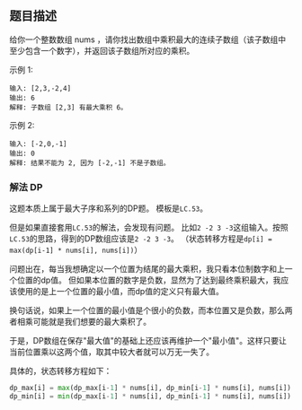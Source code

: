 ## 题目描述
给你一个整数数组 nums ，请你找出数组中乘积最大的连续子数组（该子数组中至少包含一个数字），并返回该子数组所对应的乘积。

示例 1:
```
输入: [2,3,-2,4]
输出: 6
解释: 子数组 [2,3] 有最大乘积 6。
```
示例 2:
```
输入: [-2,0,-1]
输出: 0
解释: 结果不能为 2, 因为 [-2,-1] 不是子数组。
```

### 解法 DP
这题本质上属于最大子序和系列的DP题。
模板是`LC.53`。

但是如果直接套用`LC.53`的解法，会发现有问题。
比如`2 -2 3 -3`这组输入。按照`LC.53`的思路，得到的DP数组应该是`2 -2 3 -3`。
（状态转移方程是`dp[i] = max(dp[i-1] * nums[i], nums[i])`）

问题出在，每当我想确定以一个位置为结尾的最大乘积，我只看本位制数字和上一个位置的dp值。
但如果本位置的数字是负数，显然为了达到最终乘积最大，我应该使用的是上一个位置的最小值，而dp值的定义只有最大值。

换句话说，如果上一个位置的最小值是个很小的负数，而本位置又是负数，那么两者相乘可能就是我们想要的最大乘积了。

于是，DP数组在保存"最大值"的基础上还应该再维护一个"最小值"。这样只要让当前位置乘以这两个值，取其中较大者就可以万无一失了。

具体的，状态转移方程如下：
```python
dp_max[i] = max(dp_max[i-1] * nums[i], dp_min[i-1] * nums[i], nums[i])
dp_min[i] = min(dp_max[i-1] * nums[i], dp_min[i-1] * nums[i], nums[i])
```